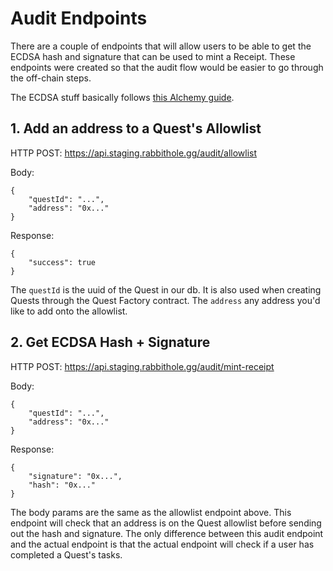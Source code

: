 # Audit Endpoints
There are a couple of endpoints that will allow users to be able to get the ECDSA hash and signature that can be used to mint a Receipt. These endpoints were created so that the audit flow would be easier to go through the off-chain steps.

The ECDSA stuff basically follows [this Alchemy guide](https://docs.alchemy.com/docs/how-to-create-an-off-chain-nft-allowlist "this Alchemy guide").

## 1. Add an address to a Quest's Allowlist

HTTP POST:
https://api.staging.rabbithole.gg/audit/allowlist

Body:
```
{
	"questId": "...",
	"address": "0x..."
}
```
Response:
```
{
	"success": true
}
```
The `questId` is the uuid of the Quest in our db. It is also used when creating Quests through the Quest Factory contract. The `address` any address you'd like to add onto the allowlist.

## 2. Get ECDSA Hash + Signature

HTTP POST:
https://api.staging.rabbithole.gg/audit/mint-receipt

Body:
```
{
	"questId": "...",
	"address": "0x..."
}
```

Response:
```
{
	"signature": "0x...",
	"hash": "0x..."
}
```

The body params are the same as the allowlist endpoint above. This endpoint will check that an address is on the Quest allowlist before sending out the hash and signature. The only difference between this audit endpoint and the actual endpoint is that the actual endpoint will check if a user has completed a Quest's tasks.